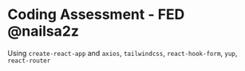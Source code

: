 # Coding Assessment - FED @nailsa2z

Using `create-react-app` and `axios`, `tailwindcss`, `react-hook-form`, `yup`, `react-router`


